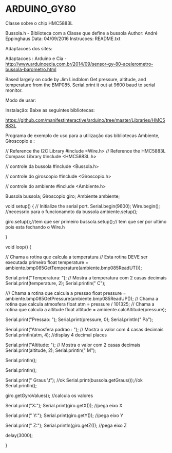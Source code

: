 # ARDUINO_GY80
Classe sobre o chip HMC5883L

  Bussola.h - Biblioteca com a Classe que define a bussola
  Author: André Eppinghaus
  Data: 04/09/2016
  Instrucoes: README.txt

Adaptacoes dos sites:

Adaptacoes : Arduino e Cia - http://www.arduinoecia.com.br/2014/09/sensor-gy-80-acelerometro-bussola-barometro.html

 Based largely on code by  Jim Lindblom
 Get pressure, altitude, and temperature from the BMP085.
 Serial.print it out at 9600 baud to serial monitor.

Modo de usar:

Instalação: 
Baixe as seguintes bibliotecas: 

https://github.com/manifestinteractive/arduino/tree/master/Libraries/HMC5883L

Programa de exemplo de uso para a utilização das bibliotecas Ambiente, Giroscopio e :


// Reference the I2C Library
#include <Wire.h>
// Reference the HMC5883L Compass Library
#include <HMC5883L.h>

// controle da bussola
#include <Bussola.h>

// controle do giroscopio
#include <Giroscopio.h>

// controle do ambiente
#include <Ambiente.h>

Bussola bussola;
Giroscopio giro;
Ambiente ambiente;

void setup()
{
    // Initialize the serial port.
  Serial.begin(9600);
  Wire.begin(); //necessrio para o funcionamnto da bussola
  ambiente.setup();
  
  giro.setup();//tem que ser primeiro
  bussola.setup();// tem que ser por ultimo pois esta fechando o Wire.h

   
}

void loop()
{
  
  // Chama a rotina que calcula a temperatura
  // Esta rotina DEVE ser executada primeiro
  float temperature = ambiente.bmp085GetTemperature(ambiente.bmp085ReadUT());
 
  Serial.print("Temperatura: ");
  // Mostra a temperatura com 2 casas decimais
  Serial.print(temperature, 2); 
  Serial.println(" C");
  
 /// Chama a rotina que calcula a pressao
  float pressure = ambiente.bmp085GetPressure(ambiente.bmp085ReadUP());
  // Chama a rotina que calcula atmosfera
  float atm = pressure / 101325; 
  // Chama a rotina que calcula a altitude
  float altitude = ambiente.calcAltitude(pressure); 
 

  Serial.print("Pressao: ");
  Serial.print(pressure, 0); 
  Serial.println(" Pa");

  Serial.print("Atmosfera padrao : ");
  // Mostra o valor com 4 casas decimais
  Serial.println(atm, 4); //display 4 decimal places

  Serial.print("Altitude: ");
  // Mostra o valor com 2 casas decimais
  Serial.print(altitude, 2); 
  Serial.println(" M");

  Serial.println();

  Serial.println();
  
 Serial.print(" Graus   \t"); //ok
 Serial.print(bussola.getGraus());//ok
 Serial.println();
 
 giro.getGyroValues(); //calcula os valores

 Serial.print("X:");
 Serial.print(giro.getX()); //pega eixo X

 Serial.print(" Y:"); 
 Serial.print(giro.getY()); //pega eixo Y

  Serial.print(" Z:");
  Serial.println(giro.getZ()); //pega eixo Z
  
 delay(3000);
  
}
